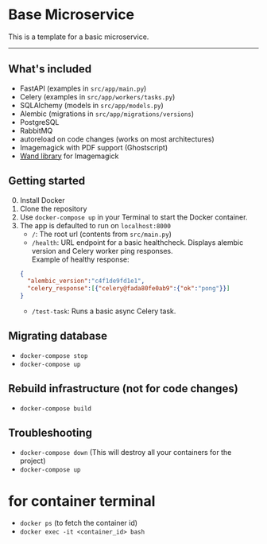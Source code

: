# Base Microservice

This is a template for a basic microservice.


---
## What's included
- FastAPI (examples in `src/app/main.py`)
- Celery (examples in `src/app/workers/tasks.py`)
- SQLAlchemy (models in `src/app/models.py`)
- Alembic (migrations in `src/app/migrations/versions`)
- PostgreSQL
- RabbitMQ
- autoreload on code changes (works on most architectures)
- Imagemagick with PDF support (Ghostscript)
- [Wand library](https://docs.wand-py.org/) for Imagemagick

## Getting started

0) Install Docker
1) Clone the repository
2) Use `docker-compose up` in your Terminal to start the Docker container.
3) The app is defaulted to run on `localhost:8000`
   * `/`: The root url (contents from `src/main.py`)
   * `/health`: URL endpoint for a basic healthcheck. Displays alembic version and Celery worker ping responses. <br> Example of healthy response:
    ```json
    {
      "alembic_version":"c4f1de9fd1e1",
      "celery_response":[{"celery@fada80fe0ab9":{"ok":"pong"}}]
    }
    ```
   * `/test-task`: Runs a basic async Celery task.

## Migrating database
- `docker-compose stop`
- `docker-compose up`

## Rebuild infrastructure (not for code changes)
- `docker-compose build`

## Troubleshooting
- `docker-compose down` (This will destroy all your containers for the project)
- `docker-compose up`

# for container terminal
- `docker ps` (to fetch the container id)
- `docker exec -it <container_id> bash`
